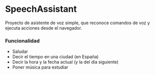 # SpeechAssistant
Proyecto de asistente de voz simple, que reconoce comandos de voz y ejecuta acciones desde el navegador.

### Funcionalidad
- Saludar
- Decir el tiempo en una ciudad (en España)
- Decir la hora y la fecha actual (y la del día siguiente)
- Poner música para estudiar
